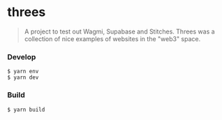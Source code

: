 # threes

> A project to test out Wagmi, Supabase and Stitches. Threes was a collection of nice examples of websites in the "web3" space.

### Develop

    $ yarn env
    $ yarn dev

### Build

    $ yarn build
